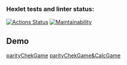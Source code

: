 ### Hexlet tests and linter status:

[![Actions Status](https://github.com/Weadmead/frontend-project-44/actions/workflows/hexlet-check.yml/badge.svg)](https://github.com/Weadmead/frontend-project-44/actions)
[![Maintainability](https://api.codeclimate.com/v1/badges/1522e0bd425885e1fd53/maintainability)](https://codeclimate.com/github/Weadmead/frontend-project-44/maintainability)

## Demo

[parityChekGame](https://asciinema.org/a/A9hBKiDqBsERTUZFXNa19pfU7)
[parityChekGame&CalcGame](https://asciinema.org/a/yjHzrvyA3wmHWLFP8sjE9TxRo)
